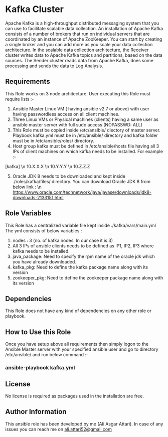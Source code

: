 Kafka Cluster
=============

Apache Kafka is a high-throughput distributed messaging system that you can use to facilitate scalable data collection. An installation of Apache Kafka consists of a number of brokers that run on individual servers that are coordinated by an instance of Apache ZooKeeper. You can start by creating a single broker and you can add more as you scale your data collection architecture. In the scalable data collection architecture, the Receiver cluster writes data to Apache Kafka topics and partitions, based on the data sources. The Sender cluster reads data from Apache Kafka, does some processing and sends the data to Log Analysis.

Requirements
------------

This Role works on 3 node architecture. User executing this Role must require lists :-
1) Ansible Master Linux VM ( having ansible v2.7 or above) with user having passwordless access on all client machines.
2) Three Linux VMs or Physical machines (clients) having a same user as ansible master server with full sudo access (NOPASSWD: ALL)
3) This Role must be copied inside /etc/ansible/ diectory of master server. Playbook kafka.yml must be in /etc/ansible/ directory and kafka folder must be in /etc/ansible/roles/ directory.
4) Host group kafka must be defined in /etc/ansible/hosts file having all 3 IPs of client machines on which kafka needs to be installed. For example :-

[kafka] \n
10.X.X.X \n
10.Y.Y.Y \n
10.Z.Z.Z

5) Oracle JDK 8 needs to be downloaded and kept inside ./roles/kafka/files/ directory. You can download Oracle JDK 8 from below link : \n
https://www.oracle.com/technetwork/java/javase/downloads/jdk8-downloads-2133151.html

Role Variables
--------------

This Role has a centralized variable file kept inside ./kafka/vars/main.yml
The yml consists of below variables :
1) nodes : 3 (no. of kafka nodes. In our case it is 3)
2) All 3 IPs of ansible clients needs to be defined as IP1, IP2, IP3 where kafka needs to be installed.
3) java_package: Need to specify the rpm name of the oracle jdk which you have already downloaded.
4) kafka_pkg: Need to define the kafka package name along with its version
5) zookeeper_pkg: Need to define the zookeeper package name along with its version

Dependencies
------------

This Role does not have any kind of dependencies on any other role or playbook.

How to Use this Role
--------------------

Once you have setup above all requirements then simply logon to the Ansible Master server with your specified ansible user and go to directory /etc/ansible/ and run below command :-

<h3>ansible-playbook kafka.yml</h3>

License
-------

No license is required as packages used in the installation are free.

Author Information
------------------

This ansible role has been developed by me (Ali Asgar Attari). In case of any issues you can reach me on ali.attari52@gmail.com
